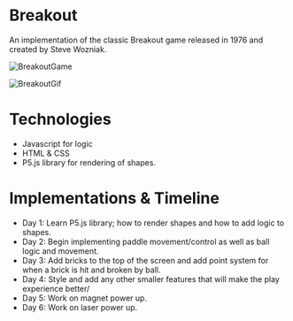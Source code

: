 # Breakout

An implementation of the classic Breakout game released in 1976 and created by Steve Wozniak.

![BreakoutGame](https://raw.githubusercontent.com/01omartorres/Breakout/master/images/breakout_welcome_screen.png)

![BreakoutGif](https://raw.githubusercontent.com/01omartorres/Breakout/master/images/breakout_video.gif)

# Technologies

* Javascript for logic
* HTML & CSS
* P5.js library for rendering of shapes.

# Implementations & Timeline

* Day 1: Learn P5.js library; how to render shapes and how to add logic to shapes.
* Day 2: Begin implementing paddle movement/control as well as ball logic and movement.
* Day 3: Add bricks to the top of the screen and add point system for when a brick is hit and broken by ball.
* Day 4: Style and add any other smaller features that will make the play experience better/
* Day 5: Work on magnet power up.
* Day 6: Work on laser power up.
